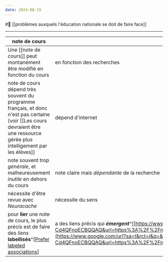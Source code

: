 ```yaml
---
date: 2024-08-19
---
```

#🌱 [[problèmes auxquels l'éducation nationale se doit de faire face]] 

---
note de cours|evergreen notes
--|--
Une [[note de cours]] peut montanément être modifié en fonction du  cours|en fonction des recherches
note de cours dépend très souvent du programme français, et donc n'est pas certaine (voir [[Les cours devraient être une ressource gérée plus intelligement par les élèves]]|dépend d'internet
note souvent trop *générale*, et malheureusement *inutile* en dehors du cours|note claire mais *dépendante* de la recherche
nécessite d'être revue avec *Neuracache*|nécessite du sens
pour **lier** une note de cours, le plus précis est de faire des *liens* **labellisés**^[[Prefer labeled associations](https://notes.andymatuschak.org/Prefer_labeled_associations)]|a des liens précis qui ***émergent***^[[https://www.google.com/url?sa=t&rct=j&q=&esrc=s&source=web&cd=&ved=2ahUKEwjNoKuO-dj6AhVWhM4BHZM-Cd4QFnoECBQQAQ&url=https%3A%2F%2Fnotes.andymatuschak.org%2FPrefer_associative_ontologies_to_hierarchical_taxonomies&usg=AOvVaw24PVDkdOnAje570ocG3Zrq](https://www.google.com/url?sa=t&rct=j&q=&esrc=s&source=web&cd=&ved=2ahUKEwjNoKuO-dj6AhVWhM4BHZM-Cd4QFnoECBQQAQ&url=https%3A%2F%2Fnotes.andymatuschak.org%2FPrefer_associative_ontologies_to_hierarchical_taxonomies&usg=AOvVaw24PVDkdOnAje570ocG3Zrq)]